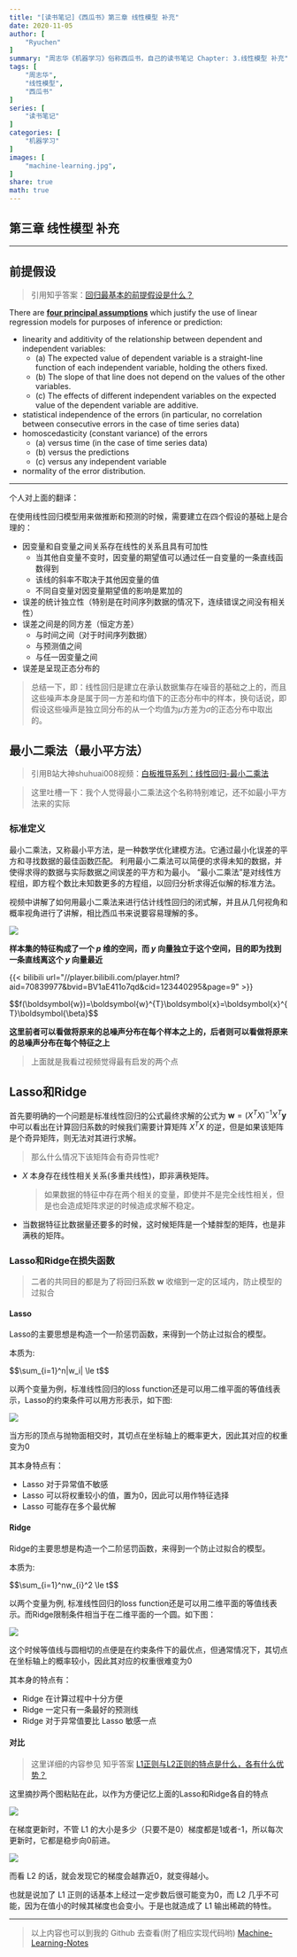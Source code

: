 ```yaml
---
title: "[读书笔记]《西瓜书》第三章 线性模型 补充"
date: 2020-11-05
author: [
    "Ryuchen"
]
summary: "周志华《机器学习》俗称西瓜书，自己的读书笔记 Chapter: 3.线性模型 补充"
tags: [
    "周志华",
    "线性模型",
    "西瓜书"
]
series: [
    "读书笔记"
]
categories: [
    "机器学习"
]
images: [
    "machine-learning.jpg",
]
share: true
math: true
---
```


## 第三章 线性模型 补充

---

## 前提假设

> 引用知乎答案：[回归最基本的前提假设是什么？](https://www.zhihu.com/question/26901024/answer/153814845)

There are <u>**four principal assumptions**</u> which justify the use of linear regression models for purposes of inference or prediction:

+ linearity and additivity of the relationship between dependent and independent variables:
    + (a) The expected value of dependent variable is a straight-line function of each independent variable, holding the others fixed.
    + (b) The slope of that line does not depend on the values of the other variables.
    + (c) The effects of different independent variables on the expected value of the dependent variable are additive.
+ statistical independence of the errors (in particular, no correlation between consecutive errors in the case of time series data)
+ homoscedasticity (constant variance) of the errors
    + (a) versus time (in the case of time series data)
    + (b) versus the predictions
    + (c) versus any independent variable
+ normality of the error distribution.

---

个人对上面的翻译：

在使用线性回归模型用来做推断和预测的时候，需要建立在四个假设的基础上是合理的：

+ 因变量和自变量之间关系存在线性的关系且具有可加性
    + 当其他自变量不变时，因变量的期望值可以通过任一自变量的一条直线函数得到
    + 该线的斜率不取决于其他因变量的值
    + 不同自变量对因变量期望值的影响是累加的
+ 误差的统计独立性（特别是在时间序列数据的情况下，连续错误之间没有相关性）
+ 误差之间是的同方差（恒定方差）
    + 与时间之间（对于时间序列数据）
    + 与预测值之间
    + 与任一因变量之间
+ 误差是呈现正态分布的

> 总结一下，即：线性回归是建立在承认数据集存在噪音的基础之上的，而且这些噪声本身是属于同一方差和均值下的正态分布中的样本，换句话说，即假设这些噪声是独立同分布的从一个均值为$\mu$方差为$\sigma$的正态分布中取出的。

## 最小二乘法（最小平方法）

> 引用B站大神shuhuai008视频：[白板推导系列：线性回归-最小二乘法](https://www.bilibili.com/video/BV1aE411o7qd/?p=9)

> 这里吐槽一下：我个人觉得最小二乘法这个名称特别难记，还不如最小平方法来的实际

### 标准定义

最小二乘法，又称最小平方法，是一种数学优化建模方法。它通过最小化误差的平方和寻找数据的最佳函数匹配。 利用最小二乘法可以简便的求得未知的数据，并使得求得的数据与实际数据之间误差的平方和为最小。 “最小二乘法”是对线性方程组，即方程个数比未知数更多的方程组，以回归分析求得近似解的标准方法。

视频中讲解了如何用最小二乘法来进行估计线性回归的闭式解，并且从几何视角和概率视角进行了讲解，相比西瓜书来说要容易理解的多。

![](https://cdn.jsdelivr.net/gh/Ryuchen/ImageBed@develop/2020/11/05/d414df5fa064894f52f874b2a28911a7.webp)

**样本集的特征构成了一个 $p$ 维的空间，而 $y$ 向量独立于这个空间，目的即为找到一条直线离这个 $y$ 向量最近**

{{< bilibili url="//player.bilibili.com/player.html?aid=70839977&bvid=BV1aE411o7qd&cid=123440295&page=9" >}}

<div>$$f(\boldsymbol{w})=\boldsymbol{w}^{T}\boldsymbol{x}=\boldsymbol{x}^{T}\boldsymbol{\beta}$$</div>

**这里前者可以看做将原来的总噪声分布在每个样本之上的，后者则可以看做将原来的总噪声分布在每个特征之上**

> 上面就是我看过视频觉得最有启发的两个点

## Lasso和Ridge

首先要明确的一个问题是标准线性回归的公式最终求解的公式为 $\boldsymbol{w}=(X^{T}X)^{-1}X^{T}\boldsymbol{y}$ 中可以看出在计算回归系数的时候我们需要计算矩阵 $X^{T}X$ 的逆，但是如果该矩阵是个奇异矩阵，则无法对其进行求解。

> 那么什么情况下该矩阵会有奇异性呢?

- $X$ 本身存在线性相关关系(多重共线性)，即非满秩矩阵。

    > 如果数据的特征中存在两个相关的变量，即使并不是完全线性相关，但是也会造成矩阵求逆的时候造成求解不稳定。
    
- 当数据特征比数据量还要多的时候，这时候矩阵是一个矮胖型的矩阵，也是非满秩的矩阵。

### Lasso和Ridge在损失函数

> 二者的共同目的都是为了将回归系数 $\boldsymbol{w}$ 收缩到一定的区域内，防止模型的过拟合

#### Lasso

Lasso的主要思想是构造一个一阶惩罚函数，来得到一个防止过拟合的模型。

本质为: 

<div>$$\sum_{i=1}^n|w_i| \le t$$</div>

以两个变量为例，标准线性回归的loss function还是可以用二维平面的等值线表示，Lasso的约束条件可以用方形表示，如下图:

![](https://cdn.jsdelivr.net/gh/Ryuchen/ImageBed@develop/2020/11/05/6ecafae0904df6a783bd2e64d6b6ae64.webp)

当方形的顶点与抛物面相交时，其切点在坐标轴上的概率更大，因此其对应的权重变为0

其本身特点有：

- Lasso 对于异常值不敏感
- Lasso 可以将权重较小的值，置为0，因此可以用作特征选择
- Lasso 可能存在多个最优解

#### Ridge

Ridge的主要思想是构造一个二阶惩罚函数，来得到一个防止过拟合的模型。

本质为:

<div>$$\sum_{i=1}^nw_{i}^2 \le t$$</div>

以两个变量为例, 标准线性回归的loss function还是可以用二维平面的等值线表示。而Ridge限制条件相当于在二维平面的一个圆。如下图：

![](https://cdn.jsdelivr.net/gh/Ryuchen/ImageBed@develop/2020/11/05/376542c586f0166a326175eed4de752a.webp)

这个时候等值线与圆相切的点便是在约束条件下的最优点，但通常情况下，其切点在坐标轴上的概率较小，因此其对应的权重很难变为0

其本身的特点有：

- Ridge 在计算过程中十分方便
- Ridge 一定只有一条最好的预测线
- Ridge 对于异常值要比 Lasso 敏感一点

#### 对比

> 这里详细的内容参见 知乎答案 [L1正则与L2正则的特点是什么，各有什么优势？](https://www.zhihu.com/question/26485586/answer/616029832)

这里摘抄两个图粘贴在此，以作为方便记忆上面的Lasso和Ridge各自的特点

![](https://cdn.jsdelivr.net/gh/Ryuchen/ImageBed@develop/2020/11/05/f92b6a9ee01d923cc9d7d86ed78f50b5.webp)

在梯度更新时，不管 L1 的大小是多少（只要不是0）梯度都是1或者-1，所以每次更新时，它都是稳步向0前进。

![](https://cdn.jsdelivr.net/gh/Ryuchen/ImageBed@develop/2020/11/05/6894f0a1c89a79ed0ba08bc0e5be3b76.webp)

而看 L2 的话，就会发现它的梯度会越靠近0，就变得越小。

也就是说加了 L1 正则的话基本上经过一定步数后很可能变为0，而 L2 几乎不可能，因为在值小的时候其梯度也会变小。于是也就造成了 L1 输出稀疏的特性。

---

> 以上内容也可以到我的 Github 去查看(附了相应实现代码哟)  [Machine-Learning-Notes](https://github.com/Ryuchen/Machine-Learning-Notes)
